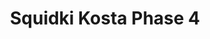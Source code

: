 ---
slug: squidki-kosta-phase-4
title: Squidki Kosta Phase 4
description: "Squidki Kosta Phase 4 is an exciting online game. Play for free directly in your browser!"
icon: /images/new_mods/Sprunki Kosta Phase 4.png
url: https://wowtbc.net/sprunkin/kosta-phase4/index.html
previewImage: /images/new_mods/Sprunki Kosta Phase 4.png
type: new mods

# SEO配置
seo:
  title: "Squidki Kosta Phase 4 - Play Free Online Game | Fun Browser Games"
  description: "Squidki Kosta Phase 4 - Play this fun online game for free in your browser. No download required!"
  ogImage: "/images/new_mods/Sprunki Kosta Phase 4.png"
  keywords: "squidki-kosta-phase-4, online game, browser game, free game, new mods game, play online"

videoUrls:
  - https://www.youtube.com/embed/example1
  - https://www.youtube.com/embed/example2

whyPlay:
  title: "Why Play Squidki Kosta Phase 4?"
  items:
    - "Immersive Gameplay: Squidki Kosta Phase 4 offers an engaging and immersive gaming experience that will keep you entertained for hours"
    - "Challenging Levels: Test your skills with increasingly difficult challenges and obstacles"
    - "Beautiful Graphics: Enjoy stunning visuals and smooth animations that bring the game world to life"
    - "Regular Updates: New content and features are added regularly to keep the game fresh and exciting"
    - "Free to Play: Experience all the fun without spending a penny"
    - "Community Features: Connect with other players, share strategies, and compete for high scores"
    - "Cross-Platform: Play on any device with a web browser, no downloads required"

features:
  title: "Key Features of Squidki Kosta Phase 4"
  image: "/images/new_mods/Sprunki Kosta Phase 4.png"
  items:
    - "Intuitive Controls: Easy to learn controls make Squidki Kosta Phase 4 accessible for players of all skill levels"
    - "Multiple Game Modes: Enjoy various gameplay options that provide different challenges and experiences"
    - "Character Customization: Personalize your gaming experience with unique characters and items"
    - "Achievement System: Complete special tasks to earn rewards and recognition"
    - "Leaderboards: Compete with players worldwide and see who can achieve the highest scores"

characteristics:
  title: "Game Characteristics"
  image: "/images/new_mods/Sprunki Kosta Phase 4.png"
  items:
    - "Genre: New mods game with elements of strategy and skill"
    - "Difficulty: Suitable for both casual gamers and those seeking a challenge"
    - "Play Time: Quick sessions or extended gameplay, depending on your preference"
    - "Art Style: Vibrant and engaging visuals that enhance the gaming experience"
    - "Sound Design: Immersive audio that complements the gameplay perfectly"

info: "Squidki Kosta Phase 4 is an exciting online game that offers players a unique and engaging gaming experience. With its intuitive controls, stunning visuals, and challenging gameplay, Squidki Kosta Phase 4 provides hours of entertainment for players of all ages and skill levels. Whether you're looking for a quick gaming session during a break or an extended play session, Squidki Kosta Phase 4 delivers an immersive experience that will keep you coming back for more. The game features multiple levels of increasing difficulty, ensuring that players are constantly challenged as they progress. With regular updates adding new content and features, Squidki Kosta Phase 4 remains fresh and exciting, providing endless entertainment options for its growing community of players."

howToPlayIntro: "Welcome to Squidki Kosta Phase 4! This guide will walk you through the basics and help you master the game. Whether you're a beginner or looking to improve your skills, these tips and instructions will enhance your gaming experience."

howToPlaySteps:
  - title: "Getting Started"
    description: "Begin your Squidki Kosta Phase 4 adventure by familiarizing yourself with the controls. Use your keyboard or mouse to navigate through the game interface. The tutorial will guide you through the basic mechanics and help you understand the objectives."
  - title: "Understanding the Objectives"
    description: "In Squidki Kosta Phase 4, your main goal is to progress through levels by completing specific objectives. Each level presents unique challenges that require different strategies and approaches."
  - title: "Mastering the Controls"
    description: "Practice using the controls to improve your precision and reaction time. Squidki Kosta Phase 4 requires quick reflexes and strategic thinking to overcome obstacles and defeat opponents."
  - title: "Utilizing Power-ups"
    description: "Collect power-ups throughout the game to enhance your abilities and overcome difficult challenges. Each power-up offers unique advantages that can be crucial for success."
  - title: "Developing Strategies"
    description: "As you progress in Squidki Kosta Phase 4, develop effective strategies for different scenarios. Analyze patterns, anticipate challenges, and adapt your approach to maximize your performance."

faq:
  title: "Frequently Asked Questions about Squidki Kosta Phase 4"
  items:
    - question: "Is Squidki Kosta Phase 4 free to play?"
      answer: "Yes, Squidki Kosta Phase 4 is completely free to play directly in your web browser. No downloads or purchases are required to enjoy the full game experience."
    - question: "Can I play Squidki Kosta Phase 4 on mobile devices?"
      answer: "Yes, Squidki Kosta Phase 4 is optimized for both desktop and mobile play. You can enjoy the game on any device with a web browser and internet connection."
    - question: "Are there any in-game purchases?"
      answer: "While Squidki Kosta Phase 4 is free to play, there may be optional in-game purchases available for cosmetic items or additional features that don't affect core gameplay."
    - question: "How often is Squidki Kosta Phase 4 updated?"
      answer: "The developers regularly update Squidki Kosta Phase 4 with new content, features, and improvements based on player feedback and game performance."
    - question: "Can I play Squidki Kosta Phase 4 offline?"
      answer: "Currently, Squidki Kosta Phase 4 requires an internet connection to play as it's a browser-based online game."
    - question: "Is Squidki Kosta Phase 4 suitable for children?"
      answer: "Yes, Squidki Kosta Phase 4 is designed to be family-friendly and suitable for players of all ages."
    - question: "How do I report bugs or issues?"
      answer: "If you encounter any problems while playing Squidki Kosta Phase 4, you can report them through the game's support page or contact the developers directly through their website."
    - question: "Still Have Questions?"
      answer: "If you have additional questions about Squidki Kosta Phase 4 that aren't covered in this FAQ, please visit our support center or contact our customer service team for assistance."
---